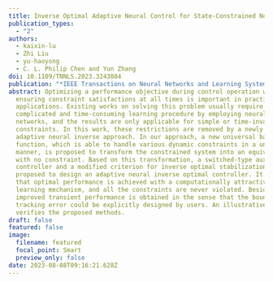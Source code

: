 ```yaml
---
title: Inverse Optimal Adaptive Neural Control for State-Constrained Nonlinear Systems
publication_types:
  - "2"
authors:
  - kaixin-lu
  - Zhi Liu
  - yu-haoyong
  - C. L. Philip Chen and Yun Zhang
doi: 10.1109/TNNLS.2023.3243084
publication: "*IEEE Transactions on Neural Networks and Learning Systems*, Feb"
abstract: Optimizing a performance objective during control operation while also
  ensuring constraint satisfactions at all times is important in practical
  applications. Existing works on solving this problem usually require a
  complicated and time-consuming learning procedure by employing neural
  networks, and the results are only applicable for simple or time-invariant
  constraints. In this work, these restrictions are removed by a newly proposed
  adaptive neural inverse approach. In our approach, a new universal barrier
  function, which is able to handle various dynamic constraints in a unified
  manner, is proposed to transform the constrained system into an equivalent one
  with no constraint. Based on this transformation, a switched-type auxiliary
  controller and a modified criterion for inverse optimal stabilization are
  proposed to design an adaptive neural inverse optimal controller. It is proven
  that optimal performance is achieved with a computationally attractive
  learning mechanism, and all the constraints are never violated. Besides,
  improved transient performance is obtained in the sense that the bound of the
  tracking error could be explicitly designed by users. An illustrative example
  verifies the proposed methods.
draft: false
featured: false
image:
  filename: featured
  focal_point: Smart
  preview_only: false
date: 2023-08-08T09:16:21.628Z
---
```

